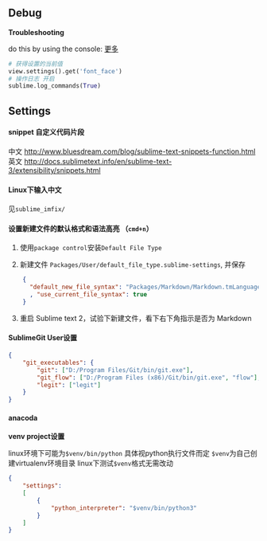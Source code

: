 Debug
-----

**Troubleshooting**

do this by using the console:
[更多](https://www.sublimetext.com/docs/3/api_reference.html)

``` python
# 获得设置的当前值
view.settings().get('font_face')
# 操作日志 开启
sublime.log_commands(True)
```

Settings
--------

#### snippet 自定义代码片段
中文
http://www.bluesdream.com/blog/sublime-text-snippets-function.html
英文
http://docs.sublimetext.info/en/sublime-text-3/extensibility/snippets.html

#### Linux下输入中文

见`sublime_imfix/`

#### 设置新建文件的默认格式和语法高亮 （`cmd+n`）

1. 使用`package control`安装`Default File Type`

2. 新建文件 `Packages/User/default_file_type.sublime-settings`, 并保存

``` json
    {
      "default_new_file_syntax": "Packages/Markdown/Markdown.tmLanguage"
      , "use_current_file_syntax": true
    }
```

3. 重启 Sublime text 2，试验下新建文件，看下右下角指示是否为 Markdown

#### SublimeGit User设置
``` json
{
    "git_executables": {
        "git": ["D:/Program Files/Git/bin/git.exe"],
        "git_flow": ["D:/Program Files (x86)/Git/bin/git.exe", "flow"],
        "legit": ["legit"]
    }
}
```

#### anacoda

**venv project设置**

linux环境下可能为`$venv/bin/python` 具体视python执行文件而定
`$venv`为自己创建virtualenv环境目录
linux下测试`$venv`格式无需改动

``` json
{
    "settings":
    [
        {
            "python_interpreter": "$venv/bin/python3"
        }
    ]
}

```
